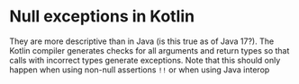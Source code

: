 # Null exceptions in Kotlin
They are more descriptive than in Java (is this true as of Java 17?). The Kotlin compiler generates checks for all arguments and return types so that calls with incorrect types generate exceptions. Note that this should only happen when using non-null assertions `!!` or when using Java interop
